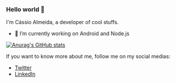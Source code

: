 ### Hello world 👋

I'm Cássio Almeida, a developer of cool stuffs.

- 🔭 I’m currently working on Android and Node.js


[![Anurag's GitHub stats](https://github-readme-stats.vercel.app/api?username=kssioalmeida&show_icons=true&theme=cobalt)](https://github.com/kssioalmeida)


 If you want to know more about me, follow me on my social medias:

- [Twitter](https://twitter.com/kssioalmeida)
- [LinkedIn](https://www.linkedin.com/in/kssioalmeida/)
